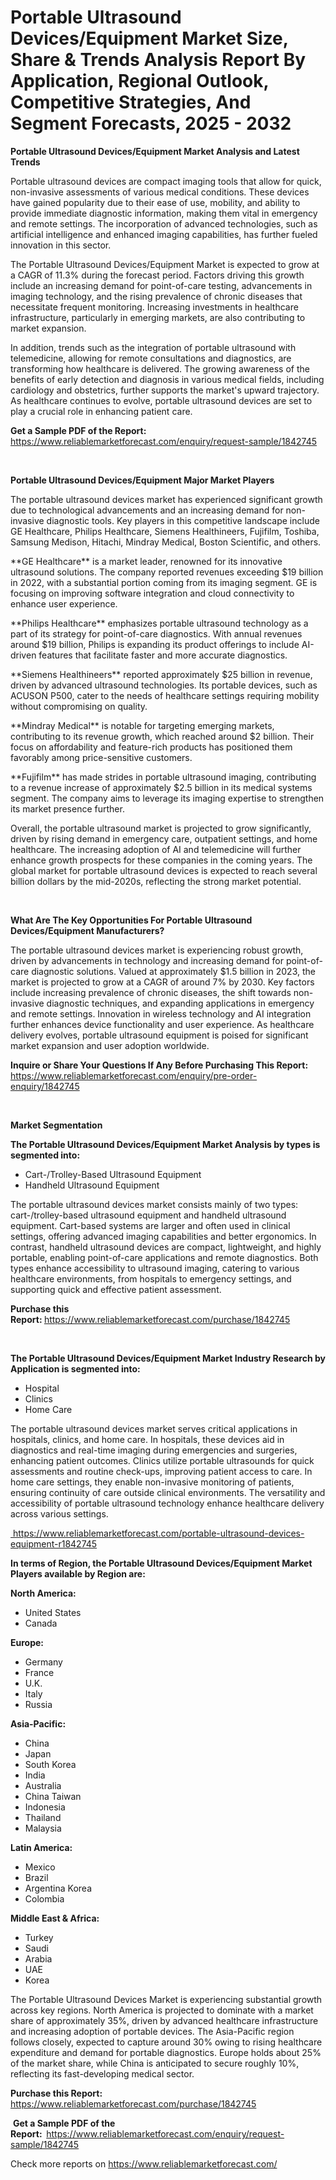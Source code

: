 <p><h1>Portable Ultrasound Devices/Equipment Market Size, Share & Trends Analysis Report By Application, Regional Outlook, Competitive Strategies, And Segment Forecasts, 2025 - 2032</h1></p><p><strong>Portable Ultrasound Devices/Equipment Market Analysis and Latest Trends</strong></p>
<p><p>Portable ultrasound devices are compact imaging tools that allow for quick, non-invasive assessments of various medical conditions. These devices have gained popularity due to their ease of use, mobility, and ability to provide immediate diagnostic information, making them vital in emergency and remote settings. The incorporation of advanced technologies, such as artificial intelligence and enhanced imaging capabilities, has further fueled innovation in this sector.</p><p>The Portable Ultrasound Devices/Equipment Market is expected to grow at a CAGR of 11.3% during the forecast period. Factors driving this growth include an increasing demand for point-of-care testing, advancements in imaging technology, and the rising prevalence of chronic diseases that necessitate frequent monitoring. Increasing investments in healthcare infrastructure, particularly in emerging markets, are also contributing to market expansion.</p><p>In addition, trends such as the integration of portable ultrasound with telemedicine, allowing for remote consultations and diagnostics, are transforming how healthcare is delivered. The growing awareness of the benefits of early detection and diagnosis in various medical fields, including cardiology and obstetrics, further supports the market's upward trajectory. As healthcare continues to evolve, portable ultrasound devices are set to play a crucial role in enhancing patient care.</p></p>
<p><strong>Get a Sample PDF of the Report:&nbsp;</strong> <a href="https://www.reliablemarketforecast.com/enquiry/request-sample/1842745?utm_campaign=3525&utm_medium=2&utm_source=Github&utm_content=ia&utm_term=26032025&utm_id=portable-ultrasound-devicesequipment">https://www.reliablemarketforecast.com/enquiry/request-sample/1842745</a></p>
<p>&nbsp;</p>
<p><strong>Portable Ultrasound Devices/Equipment Major Market Players</strong></p>
<p><p>The portable ultrasound devices market has experienced significant growth due to technological advancements and an increasing demand for non-invasive diagnostic tools. Key players in this competitive landscape include GE Healthcare, Philips Healthcare, Siemens Healthineers, Fujifilm, Toshiba, Samsung Medison, Hitachi, Mindray Medical, Boston Scientific, and others.</p><p>**GE Healthcare** is a market leader, renowned for its innovative ultrasound solutions. The company reported revenues exceeding $19 billion in 2022, with a substantial portion coming from its imaging segment. GE is focusing on improving software integration and cloud connectivity to enhance user experience.</p><p>**Philips Healthcare** emphasizes portable ultrasound technology as a part of its strategy for point-of-care diagnostics. With annual revenues around $19 billion, Philips is expanding its product offerings to include AI-driven features that facilitate faster and more accurate diagnostics.</p><p>**Siemens Healthineers** reported approximately $25 billion in revenue, driven by advanced ultrasound technologies. Its portable devices, such as ACUSON P500, cater to the needs of healthcare settings requiring mobility without compromising on quality.</p><p>**Mindray Medical** is notable for targeting emerging markets, contributing to its revenue growth, which reached around $2 billion. Their focus on affordability and feature-rich products has positioned them favorably among price-sensitive customers.</p><p>**Fujifilm** has made strides in portable ultrasound imaging, contributing to a revenue increase of approximately $2.5 billion in its medical systems segment. The company aims to leverage its imaging expertise to strengthen its market presence further.</p><p>Overall, the portable ultrasound market is projected to grow significantly, driven by rising demand in emergency care, outpatient settings, and home healthcare. The increasing adoption of AI and telemedicine will further enhance growth prospects for these companies in the coming years. The global market for portable ultrasound devices is expected to reach several billion dollars by the mid-2020s, reflecting the strong market potential.</p></p>
<p>&nbsp;</p>
<p><strong>What Are The Key Opportunities For Portable Ultrasound Devices/Equipment Manufacturers?</strong></p>
<p><p>The portable ultrasound devices market is experiencing robust growth, driven by advancements in technology and increasing demand for point-of-care diagnostic solutions. Valued at approximately $1.5 billion in 2023, the market is projected to grow at a CAGR of around 7% by 2030. Key factors include increasing prevalence of chronic diseases, the shift towards non-invasive diagnostic techniques, and expanding applications in emergency and remote settings. Innovation in wireless technology and AI integration further enhances device functionality and user experience. As healthcare delivery evolves, portable ultrasound equipment is poised for significant market expansion and user adoption worldwide.</p></p>
<p><strong>Inquire or Share Your Questions If Any Before Purchasing This Report:</strong> <a href="https://www.reliablemarketforecast.com/enquiry/pre-order-enquiry/1842745?utm_campaign=3525&utm_medium=2&utm_source=Github&utm_content=ia&utm_term=26032025&utm_id=portable-ultrasound-devicesequipment">https://www.reliablemarketforecast.com/enquiry/pre-order-enquiry/1842745</a></p>
<p>&nbsp;</p>
<p><strong>Market Segmentation</strong></p>
<p><strong>The Portable Ultrasound Devices/Equipment Market Analysis by types is segmented into:</strong></p>
<p><ul><li>Cart-/Trolley-Based Ultrasound Equipment</li><li>Handheld Ultrasound Equipment</li></ul></p>
<p><p>The portable ultrasound devices market consists mainly of two types: cart-/trolley-based ultrasound equipment and handheld ultrasound equipment. Cart-based systems are larger and often used in clinical settings, offering advanced imaging capabilities and better ergonomics. In contrast, handheld ultrasound devices are compact, lightweight, and highly portable, enabling point-of-care applications and remote diagnostics. Both types enhance accessibility to ultrasound imaging, catering to various healthcare environments, from hospitals to emergency settings, and supporting quick and effective patient assessment.</p></p>
<p><strong>Purchase this Report:&nbsp;</strong><a href="https://www.reliablemarketforecast.com/purchase/1842745?utm_campaign=3525&utm_medium=2&utm_source=Github&utm_content=ia&utm_term=26032025&utm_id=portable-ultrasound-devicesequipment">https://www.reliablemarketforecast.com/purchase/1842745</a></p>
<p>&nbsp;</p>
<p><strong>The Portable Ultrasound Devices/Equipment Market Industry Research by Application is segmented into:</strong></p>
<p><ul><li>Hospital</li><li>Clinics</li><li>Home Care</li></ul></p>
<p><p>The portable ultrasound devices market serves critical applications in hospitals, clinics, and home care. In hospitals, these devices aid in diagnostics and real-time imaging during emergencies and surgeries, enhancing patient outcomes. Clinics utilize portable ultrasounds for quick assessments and routine check-ups, improving patient access to care. In home care settings, they enable non-invasive monitoring of patients, ensuring continuity of care outside clinical environments. The versatility and accessibility of portable ultrasound technology enhance healthcare delivery across various settings.</p></p>
<p><a href="https://www.reliablemarketforecast.com/portable-ultrasound-devices-equipment-r1842745?utm_campaign=3525&utm_medium=2&utm_source=Github&utm_content=ia&utm_term=26032025&utm_id=portable-ultrasound-devicesequipment">&nbsp;https://www.reliablemarketforecast.com/portable-ultrasound-devices-equipment-r1842745</a></p>
<p><strong>In terms of Region, the Portable Ultrasound Devices/Equipment Market Players available by Region are:</strong></p>
<p>
    <p> <strong> North America: </strong>
        <ul>
            <li>United States</li>
            <li>Canada</li>
        </ul>
        </p> 
    <p> <strong> Europe: </strong>
        <ul>
            <li>Germany</li>
            <li>France</li>
            <li>U.K.</li>
            <li>Italy</li>
            <li>Russia</li>
        </ul>
        </p> 
    <p> <strong> Asia-Pacific: </strong>
        <ul>
            <li>China</li>
            <li>Japan</li>
            <li>South Korea</li>
            <li>India</li>
            <li>Australia</li>
            <li>China Taiwan</li>
            <li>Indonesia</li>
            <li>Thailand</li>
            <li>Malaysia</li>
        </ul>
        </p> 
    <p> <strong> Latin America: </strong>
        <ul>
            <li>Mexico</li>
            <li>Brazil</li>
            <li>Argentina Korea</li>
            <li>Colombia</li>
        </ul>
        </p> 
    <p> <strong> Middle East & Africa: </strong>
        <ul>
            <li>Turkey</li>
            <li>Saudi</li>
            <li>Arabia</li>
            <li>UAE</li>
            <li>Korea</li>
        </ul>
    </p>
    </p>
<p><p>The Portable Ultrasound Devices Market is experiencing substantial growth across key regions. North America is projected to dominate with a market share of approximately 35%, driven by advanced healthcare infrastructure and increasing adoption of portable devices. The Asia-Pacific region follows closely, expected to capture around 30% owing to rising healthcare expenditure and demand for portable diagnostics. Europe holds about 25% of the market share, while China is anticipated to secure roughly 10%, reflecting its fast-developing medical sector.</p></p>
<p><strong>Purchase this Report: </strong><a href="https://www.reliablemarketforecast.com/purchase/1842745?utm_campaign=3525&utm_medium=2&utm_source=Github&utm_content=ia&utm_term=26032025&utm_id=portable-ultrasound-devicesequipment">https://www.reliablemarketforecast.com/purchase/1842745</a></p>
<p>&nbsp;<strong>Get a Sample PDF of the Report:&nbsp;&nbsp;</strong><a href="https://www.reliablemarketforecast.com/enquiry/request-sample/1842745?utm_campaign=3525&utm_medium=2&utm_source=Github&utm_content=ia&utm_term=26032025&utm_id=portable-ultrasound-devicesequipment">https://www.reliablemarketforecast.com/enquiry/request-sample/1842745</a></p>
<p><strong></strong></p>
<p>Check more reports on <a href="https://www.reliablemarketforecast.com/?utm_campaign=3525&utm_medium=2&utm_source=Github&utm_content=ia&utm_term=26032025&utm_id=portable-ultrasound-devicesequipment">https://www.reliablemarketforecast.com/</a></p>